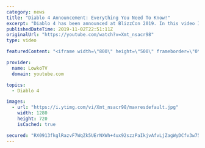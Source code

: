 ```yaml
---
category: news
title: "Diablo 4 Announcement: Everything You Need To Know!"
excerpt: "Diablo 4 has been announced at BlizzCon 2019. In this video I go over everything you need to know about this upcoming Blizzard Entertainment game."
publishedDateTime: 2019-11-02T22:51:11Z
originalUrl: "https://youtube.com/watch?v=Xmt_nsacr98"
type: video

featuredContent: "<iframe width=\"800\" height=\"500\" frameborder=\"0\" src=\"https://www.youtube.com/embed/Xmt_nsacr98\" allow=\"accelerometer; autoplay; encrypted-media; gyroscope; picture-in-picture\" allowfullscreen></iframe>"

provider:
  name: LowkoTV
  domain: youtube.com

topics:
  - Diablo 4

images:
  - url: "https://i.ytimg.com/vi/Xmt_nsacr98/maxresdefault.jpg"
    width: 1280
    height: 720
    isCached: true

secured: "RX0913fkglRazvF7WqZk5UErNXWh+4ux92szzPaIkjvAfvLjZagWyDCfv3w75HxJWZMQM3d0ferCdptk+d8OSsHlA2c8/XCXvZiX+0hfcxDYM9LyNGX3z9183JQZ70gVRm2dqvFuYQrg93iknSKhhIx7YaahfU1Jw8VNm4WNvApbLSo2Pypn3tuDl13uOUB7hoJzG03+GG6aRIedzfMH0HRakCbgGndhwGVaayJgB1OPgdKzcirpnPapa8IXdeyVDiJDTbho7UeLpH3GtY1JQAPsnDLZatv9i6RSqnYslucXW6tnfPyWnQV1+QcPkOsfF++WlnJ6MJvuU0gH8F/p0EoXTIpRvlY6TcmY/UERDKVRjSTGC4K5DrOFuqLv1ywR6epz0mngVOJNLAFU9Rc7dr7VL7o2V1wIcZRM9sivNGLCKouLZP+gQJXj+Bbwa72A;bditxXD04rj27nsnHms2oQ=="
---
```


